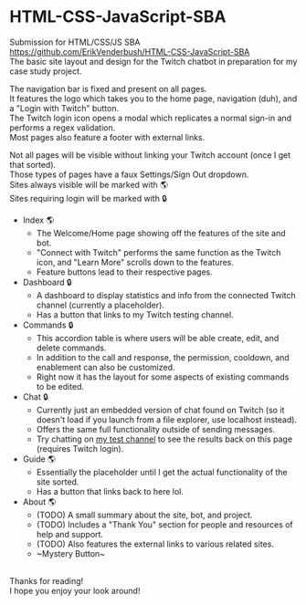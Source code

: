 # HTML-CSS-JavaScript-SBA

Submission for HTML/CSS/JS SBA
<br>https://github.com/ErikVenderbush/HTML-CSS-JavaScript-SBA
<br>The basic site layout and design for the Twitch chatbot in preparation for my case study project.

The navigation bar is fixed and present on all pages.
<br>It features the logo which takes you to the home page, navigation (duh), and a "Login with Twitch" button.
<br>The Twitch login icon opens a modal which replicates a normal sign-in and performs a regex validation.
<br>Most pages also feature a footer with external links.

Not all pages will be visible without linking your Twitch account (once I get that sorted).
<br>Those types of pages have a faux Settings/Sign Out dropdown.
<br>Sites always visible will be marked with :earth_americas:
<br>Sites requiring login will be marked with :lock:

- Index :earth_americas:
	- The Welcome/Home page showing off the features of the site and bot.
	- "Connect with Twitch" performs the same function as the Twitch icon, and "Learn More" scrolls down to the
	  features.
	- Feature buttons lead to their respective pages.
- Dashboard :lock:
	- A dashboard to display statistics and info from the connected Twitch channel (currently a placeholder).
	- Has a button that links to my Twitch testing channel.
- Commands :lock:
	- This accordion table is where users will be able create, edit, and delete commands.
	- In addition to the call and response, the permission, cooldown, and enablement can also be customized.
	- Right now it has the layout for some aspects of existing commands to be edited.
- Chat :lock:
	- Currently just an embedded version of chat found on Twitch (so it doesn't load if you launch from a file explorer,
	  use localhost instead).
	- Offers the same full functionality outside of sending messages.
	- Try chatting on [my test channel](https://www.twitch.tv/vendydev) to see the results back on this page (requires
	  Twitch login).
- Guide :earth_americas:
	- Essentially the placeholder until I get the actual functionality of the site sorted.
	- Has a button that links back to here lol.
- About :earth_americas:
	- (TODO) A small summary about the site, bot, and project.
	- (TODO) Includes a "Thank You" section for people and resources of help and support.
	- (TODO) Also features the external links to various related sites.
	- ~Mystery Button~

<br>Thanks for reading!
<br>I hope you enjoy your look around!